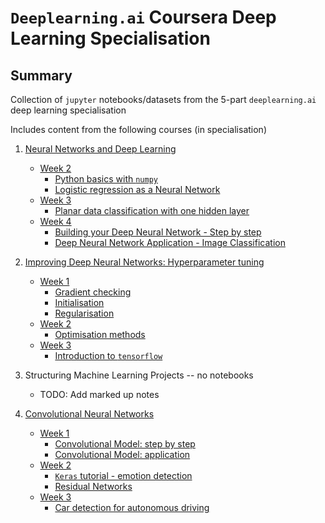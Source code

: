 # `Deeplearning.ai` Coursera Deep Learning Specialisation

## Summary

Collection of `jupyter` notebooks/datasets from the 5-part `deeplearning.ai` deep learning specialisation

Includes content from the following courses (in specialisation)

1. [Neural Networks and Deep Learning](./01-neural-networks-and-deep-learning)
    - [Week 2](./01-neural-networks-and-deep-learning/week-2)
        - [Python basics with `numpy`](./01-neural-networks-and-deep-learning/week-2/Python-Basics-with-Numpy)
        - [Logistic regression as a Neural Network](./01-neural-networks-and-deep-learning/week-2/Logistic-Regression-as-a-Neural-Network)
    - [Week 3](./01-neural-networks-and-deep-learning/week-3)
        - [Planar data classification with one hidden layer](./01-neural-networks-and-deep-learning/week-3/Planar-data-classification-with-one-hidden-layer)
    - [Week 4](./01-neural-networks-and-deep-learning/week-4)
        - [Building your Deep Neural Network - Step by step](./01-neural-networks-and-deep-learning/week-4/Building-your-Deep-Neural-Network_Step-by-step)
        - [Deep Neural Network Application - Image Classification](./01-neural-networks-and-deep-learning/week-4/Deep-Neural-Network-Application_Image-Classification)

2. [Improving Deep Neural Networks: Hyperparameter tuning](./02-improving-deep-neural-networks_hyperparameter-tuning)
    - [Week 1](./02-improving-deep-neural-networks_hyperparameter-tuning/week-5)
        - [Gradient checking](./02-improving-deep-neural-networks_hyperparameter-tuning/week-5/Gradient-checking/)
        - [Initialisation](./02-improving-deep-neural-networks_hyperparameter-tuning/week-5/Initialisation)
        - [Regularisation](./02-improving-deep-neural-networks_hyperparameter-tuning/week-5/Regularisation)
    - [Week 2](./02-improving-deep-neural-networks_hyperparameter-tuning/week-6)
        - [Optimisation methods](./02-improving-deep-neural-networks_hyperparameter-tuning/week-6/Optimisation-methods)
    - [Week 3](./02-improving-deep-neural-networks_hyperparameter-tuning/week-7)
        - [Introduction to `tensorflow`](./02-improving-deep-neural-networks_hyperparameter-tuning/week-7/)

3. Structuring Machine Learning Projects -- no notebooks
    - TODO: Add marked up notes

4. [Convolutional Neural Networks](./04-convolutional-neural-networks/)
    - [Week 1](./04-convolutional-neural-networks/week-1/)
        - [Convolutional Model: step by step](./04-convolutional-neural-networks/week-1/Convolution_model_Step_by_Step_v2a.ipynb)
        - [Convolutional Model: application](./04-convolutional-neural-networks/week-1/Convolution_model_Application_v1a.ipynb)
    - [Week 2](./04-convolutional-neural-networks/week-2/)
        - [`Keras` tutorial - emotion detection](./04-convolutional-neural-networks/week-2/KerasTutorial/Keras_Tutorial_v2a.ipynb)
        - [Residual Networks](./04-convolutional-neural-networks/week-2/ResNets/Residual_Networks_v2a.ipynb)
    - [Week 3](./04-convolutional-neural-networks/week-3/)
        - [Car detection for autonomous driving](./04-convolutional-neural-networks/week-3/Car-detection-for-autonomous-driving/Autonomous_driving_application_Car_detection_v3a.ipynb)
